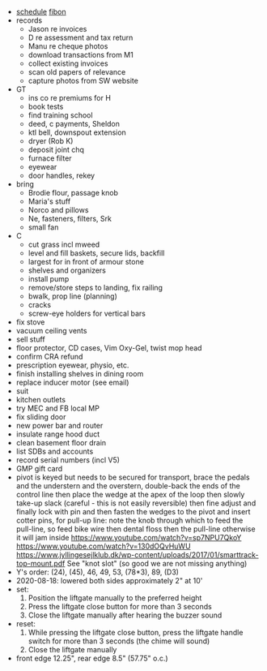 - [schedule](schedule.html) [fibon](fibon.html)
- records
  - Jason re invoices
  - D re assessment and tax return
  - Manu re cheque photos
  - download transactions from M1
  - collect existing invoices
  - scan old papers of relevance
  - capture photos from SW website
- GT
  - ins co re premiums for H
  - book tests
  - find training school
  - deed, c payments, Sheldon
  - ktl bell, downspout extension
  - dryer (Rob K)
  - deposit joint chq
  - furnace filter
  - eyewear
  - door handles, rekey
- bring
  - Brodie flour, passage knob
  - Maria's stuff
  - Norco and pillows
  - Ne, fasteners, filters, Srk
  - small fan
- C
  - cut grass incl mweed
  - level and fill baskets, secure lids, backfill
  - largest for in front of armour stone
  - shelves and organizers
  - install pump
  - remove/store steps to landing, fix railing
  - bwalk, prop line (planning)
  - cracks
  - screw-eye holders for vertical bars
- fix stove
- vacuum ceiling vents
- sell stuff
- floor protector, CD cases, Vim Oxy-Gel, twist mop head
- confirm CRA refund
- prescription eyewear, physio, etc.
- finish installing shelves in dining room
- replace inducer motor (see email)
- suit
- kitchen outlets
- try MEC and FB local MP
- fix sliding door
- new power bar and router
- insulate range hood duct
- clean basement floor drain
- list SDBs and accounts
- record serial numbers (incl V5)
- GMP gift card
- pivot is keyed but needs to be secured for transport, brace the pedals and the understern and the overstern, double-back the ends of the control line then place the wedge at the apex of the loop then slowly take-up slack (careful - this is not easily reversible) then fine adjust and finally lock with pin and then fasten the wedges to the pivot and insert cotter pins, for pull-up line: note the knob through which to feed the pull-line, so feed bike wire then dental floss then the pull-line otherwise it will jam inside https://www.youtube.com/watch?v=sp7NPU7QkoY https://www.youtube.com/watch?v=130dOQvHuWU https://www.jyllingesejlklub.dk/wp-content/uploads/2017/01/smarttrack-top-mount.pdf See "knot slot" (so good we are not missing anything)
- Y's order: (24), (45), 46, 49, 53, (78*3), 89, (D3)
- 2020-08-18: lowered both sides approximately 2" at 10'
- set:
  1. Position the liftgate manually to the preferred height
  1. Press the liftgate close button for more than 3 seconds
  1. Close the liftgate manually after hearing the buzzer sound
- reset:
  1. While pressing the liftgate close button, press the liftgate handle switch for more than 3 seconds (the chime will sound)
  1. Close the liftgate manually
- front edge 12.25", rear edge 8.5" (57.75" o.c.)
